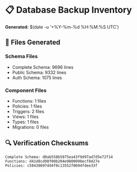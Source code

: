 # 📋 Database Backup Inventory

**Generated:** $(date -u '+%Y-%m-%d %H:%M:%S UTC')

## 📄 Files Generated

### Schema Files
- Complete Schema: 9696 lines
- Public Schema: 9332 lines
- Auth Schema: 1075 lines

### Component Files
- Functions: 1 files
- Policies: 1 files
- Triggers: 2 files
- Views: 1 files
- Types: 1 files
- Migrations: 0 files

## 🔍 Verification Checksums
```
Complete Schema: d0ab558b5875ea43f9d97ad7d5e72f14
Functions: d41d8cd98f00b204e9800998ecf8427e
Policies: c58438697dd4f0c13552f0694fdee33f
```
